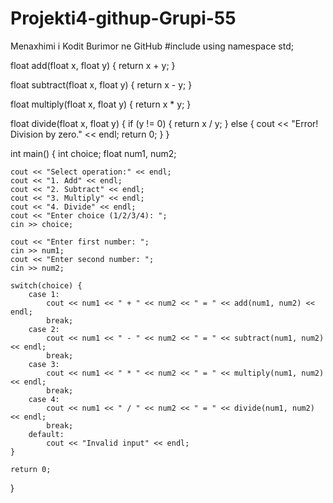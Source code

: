 # Projekti4-githup-Grupi-55
Menaxhimi i Kodit Burimor ne GitHub
#include <iostream>
using namespace std;

float add(float x, float y) {
    return x + y;
}

float subtract(float x, float y) {
    return x - y;
}

float multiply(float x, float y) {
    return x * y;
}

float divide(float x, float y) {
    if (y != 0) {
        return x / y;
    } else {
        cout << "Error! Division by zero." << endl;
        return 0;
    }
}

int main() {
    int choice;
    float num1, num2;

    cout << "Select operation:" << endl;
    cout << "1. Add" << endl;
    cout << "2. Subtract" << endl;
    cout << "3. Multiply" << endl;
    cout << "4. Divide" << endl;
    cout << "Enter choice (1/2/3/4): ";
    cin >> choice;

    cout << "Enter first number: ";
    cin >> num1;
    cout << "Enter second number: ";
    cin >> num2;

    switch(choice) {
        case 1:
            cout << num1 << " + " << num2 << " = " << add(num1, num2) << endl;
            break;
        case 2:
            cout << num1 << " - " << num2 << " = " << subtract(num1, num2) << endl;
            break;
        case 3:
            cout << num1 << " * " << num2 << " = " << multiply(num1, num2) << endl;
            break;
        case 4:
            cout << num1 << " / " << num2 << " = " << divide(num1, num2) << endl;
            break;
        default:
            cout << "Invalid input" << endl;
    }

    return 0;
}
